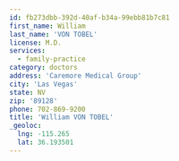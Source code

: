 ```yaml
---
id: fb273dbb-392d-40af-b34a-99ebb81b7c81
first_name: William
last_name: 'VON TOBEL'
license: M.D.
services:
  - family-practice
category: doctors
address: 'Caremore Medical Group'
city: 'Las Vegas'
state: NV
zip: '89128'
phone: 702-869-9200
title: 'William VON TOBEL'
_geoloc:
  lng: -115.265
  lat: 36.193501
---
```


